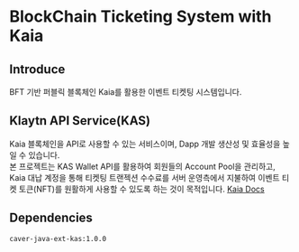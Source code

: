 # BlockChain Ticketing System with Kaia
## Introduce
BFT 기반 퍼블릭 블록체인 Kaia를 활용한 이벤트 티켓팅 시스템입니다.  
## Klaytn API Service(KAS)
Kaia 블록체인을 API로 사용할 수 있는 서비스이며, Dapp 개발 생산성 및 효율성을 높일 수 있습니다.  
본 프로젝트는 KAS Wallet API를 활용하여 회원들의 Account Pool을 관리하고, Kaia 대납 계정을 통해 티켓팅 트랜젝션 수수료를 서버 운영측에서 지불하여 이벤트 티켓 토큰(NFT)를 원활하게 사용할 수 있도록 하는 것이 목적입니다.
<a href="https://docs.kaia.io/ko/">Kaia Docs</a>  
## Dependencies
```
caver-java-ext-kas:1.0.0
```
